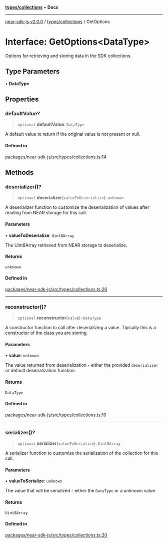 [**types/collections**](../README.md) • **Docs**

***

[near-sdk-js v2.0.0](../../../packages.md) / [types/collections](../README.md) / GetOptions

# Interface: GetOptions\<DataType\>

Options for retrieving and storing data in the SDK collections.

## Type Parameters

• **DataType**

## Properties

### defaultValue?

> `optional` **defaultValue**: `DataType`

A default value to return if the original value is not present or null.

#### Defined in

[packages/near-sdk-js/src/types/collections.ts:14](https://github.com/dim-daskalov/near-sdk-js/blob/55110428626c8c36ebf4dd321736ce1171846720/packages/near-sdk-js/src/types/collections.ts#L14)

## Methods

### deserializer()?

> `optional` **deserializer**(`valueToDeserialize`): `unknown`

A deserializer function to customize the deserialization of values after reading from NEAR storage for this call.

#### Parameters

• **valueToDeserialize**: `Uint8Array`

The Uint8Array retrieved from NEAR storage to deserialize.

#### Returns

`unknown`

#### Defined in

[packages/near-sdk-js/src/types/collections.ts:26](https://github.com/dim-daskalov/near-sdk-js/blob/55110428626c8c36ebf4dd321736ce1171846720/packages/near-sdk-js/src/types/collections.ts#L26)

***

### reconstructor()?

> `optional` **reconstructor**(`value`): `DataType`

A constructor function to call after deserializing a value. Tipically this is a constructor of the class you are storing.

#### Parameters

• **value**: `unknown`

The value returned from deserialization - either the provided `deserializer` or default deserialization function.

#### Returns

`DataType`

#### Defined in

[packages/near-sdk-js/src/types/collections.ts:10](https://github.com/dim-daskalov/near-sdk-js/blob/55110428626c8c36ebf4dd321736ce1171846720/packages/near-sdk-js/src/types/collections.ts#L10)

***

### serializer()?

> `optional` **serializer**(`valueToSerialize`): `Uint8Array`

A serializer function to customize the serialization of the collection for this call.

#### Parameters

• **valueToSerialize**: `unknown`

The value that will be serialized - either the `DataType` or a unknown value.

#### Returns

`Uint8Array`

#### Defined in

[packages/near-sdk-js/src/types/collections.ts:20](https://github.com/dim-daskalov/near-sdk-js/blob/55110428626c8c36ebf4dd321736ce1171846720/packages/near-sdk-js/src/types/collections.ts#L20)
